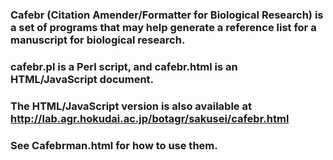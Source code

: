 ### Cafebr (Citation Amender/Formatter for Biological Research) is a set of programs that may help generate a reference list for a manuscript for biological research.
### cafebr.pl is a Perl script, and cafebr.html is an HTML/JavaScript document.
### The HTML/JavaScript version is also available at http://lab.agr.hokudai.ac.jp/botagr/sakusei/cafebr.html
### See Cafebrman.html for how to use them.
